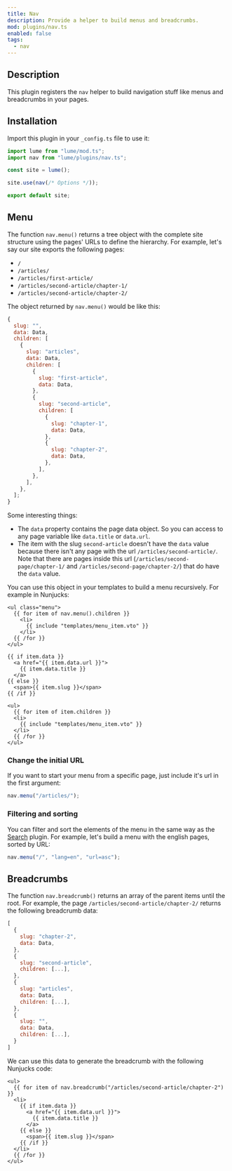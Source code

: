 ```yaml
---
title: Nav
description: Provide a helper to build menus and breadcrumbs.
mod: plugins/nav.ts
enabled: false
tags:
  - nav
---
```


## Description

This plugin registers the `nav` helper to build navigation stuff like menus and
breadcrumbs in your pages.

## Installation

Import this plugin in your `_config.ts` file to use it:

```js
import lume from "lume/mod.ts";
import nav from "lume/plugins/nav.ts";

const site = lume();

site.use(nav(/* Options */));

export default site;
```

## Menu

The function `nav.menu()` returns a tree object with the complete site structure
using the pages' URLs to define the hierarchy. For example, let's say our site
exports the following pages:

- `/`
- `/articles/`
- `/articles/first-article/`
- `/articles/second-article/chapter-1/`
- `/articles/second-article/chapter-2/`

The object returned by `nav.menu()` would be like this:

```js
{
  slug: "",
  data: Data,
  children: [
    {
      slug: "articles",
      data: Data,
      children: [
        {
          slug: "first-article",
          data: Data,
        },
        {
          slug: "second-article",
          children: [
            {
              slug: "chapter-1",
              data: Data,
            },
            {
              slug: "chapter-2",
              data: Data,
            },
          ],
        },
      ],
    },
  ];
}
```

Some interesting things:

- The `data` property contains the page data object. So you can access to any
  page variable like `data.title` or `data.url`.
- The item with the slug `second-article` doesn't have the `data` value because
  there isn't any page with the url `/articles/second-article/`. Note that there
  are pages inside this url (`/articles/second-page/chapter-1/` and
  `/articles/second-page/chapter-2/`) that do have the `data` value.

You can use this object in your templates to build a menu recursively. For
example in Nunjucks:

<lume-code>

```vento{title="menu.vto"}
<ul class="menu">
  {{ for item of nav.menu().children }}
    <li>
      {{ include "templates/menu_item.vto" }}
    </li>
  {{ /for }}
</ul>
```

```vento{title="menu_item.vto"}
{{ if item.data }}
  <a href="{{ item.data.url }}">
    {{ item.data.title }}
  </a>
{{ else }}
  <span>{{ item.slug }}</span>
{{ /if }}

<ul>
  {{ for item of item.children }}
  <li>
    {{ include "templates/menu_item.vto" }}
  </li>
  {{ /for }}
</ul>
```

</lume-code>

### Change the initial URL

If you want to start your menu from a specific page, just include it's url in
the first argument:

```js
nav.menu("/articles/");
```

### Filtering and sorting

You can filter and sort the elements of the menu in the same way as the
[Search](./search.md) plugin. For example, let's build a menu with the english
pages, sorted by URL:

```js
nav.menu("/", "lang=en", "url=asc");
```

## Breadcrumbs

The function `nav.breadcrumb()` returns an array of the parent items until the
root. For example, the page `/articles/second-article/chapter-2/` returns the
following breadcrumb data:

```js
[
  {
    slug: "chapter-2",
    data: Data,
  },
  {
    slug: "second-article",
    children: [...],
  },
  {
    slug: "articles",
    data: Data,
    children: [...],
  },
  {
    slug: "",
    data: Data,
    children: [...],
  }
]
```

We can use this data to generate the breadcrumb with the following Nunjucks
code:

```vento
<ul>
  {{ for item of nav.breadcrumb("/articles/second-article/chapter-2") }}
  <li>
    {{ if item.data }}
      <a href="{{ item.data.url }}">
        {{ item.data.title }}
      </a>
    {{ else }}
      <span>{{ item.slug }}</span>
    {{ /if }}
  </li>
  {{ /for }}
</ul>
```
